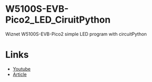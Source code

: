# W5100S-EVB-Pico2_LED_CiruitPython
Wiznet W5100S-EVB-Pico2 simple LED program with circuitPython

# Links
- [Youtube]() 
- [Article]()
